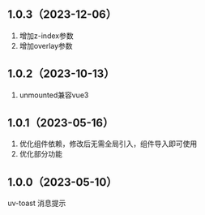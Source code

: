 ## 1.0.3（2023-12-06）
1. 增加z-index参数
2. 增加overlay参数
## 1.0.2（2023-10-13）
1. unmounted兼容vue3
## 1.0.1（2023-05-16）
1. 优化组件依赖，修改后无需全局引入，组件导入即可使用
2. 优化部分功能
## 1.0.0（2023-05-10）
uv-toast 消息提示
